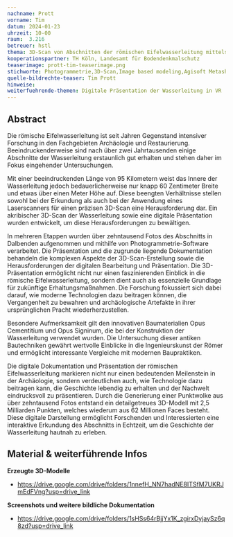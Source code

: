 ```yaml
---
nachname: Prott
vorname: Tim
datum: 2024-01-23
uhrzeit: 10-00
raum:  3.216
betreuer: hstl
thema: 3D-Scan von Abschnitten der römischen Eifelwasserleitung mittels Structure from Motion Verfahren / image based modeling
kooperationspartner: TH Köln, Landesamt für Bodendenkmalschutz
teaserimage: prott-tim-teaserimage.png
stichworte: Photogrammetrie,3D-Scan,Image based modeling,Agisoft Metashape,Structure from Motion(SfM)
quelle-bildrechte-teaser: Tim Prott
hinweise: 
weiterfuehrende-themen: Digitale Präsentation der Wasserleitung in VR | Evaluation der Qualität von 3D-Scans | Erstellung einer Metrik sowie eines Leitfadens bei der Arbeit mit Photogrammetrie | Entwicklung einer VR/AR-Anwendung für Bildungszwecke | Erstellung eines VR Videos aus dem erzeugten Modell
---
```


## Abstract

Die römische Eifelwasserleitung ist seit Jahren Gegenstand intensiver Forschung in den Fachgebieten Archäologie und Restaurierung. Beeindruckenderweise sind nach über zwei Jahrtausenden einige Abschnitte der Wasserleitung erstaunlich gut erhalten und stehen daher im Fokus eingehender Untersuchungen.

Mit einer beeindruckenden Länge von 95 Kilometern weist das Innere der Wasserleitung jedoch bedauerlicherweise nur knapp 60 Zentimeter Breite und etwas über einen Meter Höhe auf. Diese beengten Verhältnisse stellen sowohl bei der Erkundung als auch bei der Anwendung eines Laserscanners für einen präzisen 3D-Scan eine Herausforderung dar. Ein akribischer 3D-Scan der Wasserleitung sowie eine digitale Präsentation wurden entwickelt, um diese Herausforderungen zu bewältigen.

In mehreren Etappen wurden über zehntausend Fotos des Abschnitts in Dalbenden aufgenommen und mithilfe von Photogrammetrie-Software verarbeitet. Die Präsentation und die zugrunde liegende Dokumentation behandeln die komplexen Aspekte der 3D-Scan-Erstellung sowie die Herausforderungen der digitalen Bearbeitung und Präsentation. Die 3D-Präsentation ermöglicht nicht nur einen faszinierenden Einblick in die römische Eifelwasserleitung, sondern dient auch als essenzielle Grundlage für zukünftige Erhaltungsmaßnahmen. Die Forschung fokussiert sich dabei darauf, wie moderne Technologien dazu beitragen können, die Vergangenheit zu bewahren und archäologische Artefakte in ihrer ursprünglichen Pracht wiederherzustellen.

Besondere Aufmerksamkeit gilt den innovativen Baumaterialien Opus Cementitium und Opus Signinum, die bei der Konstruktion der Wasserleitung verwendet wurden. Die Untersuchung dieser antiken Bautechniken gewährt wertvolle Einblicke in die Ingenieurskunst der Römer und ermöglicht interessante Vergleiche mit modernen Baupraktiken.

Die digitale Dokumentation und Präsentation der römischen Eifelwasserleitung markieren nicht nur einen bedeutenden Meilenstein in der Archäologie, sondern verdeutlichen auch, wie Technologie dazu beitragen kann, die Geschichte lebendig zu erhalten und der Nachwelt eindrucksvoll zu präsentieren. Durch die Generierung einer Punktwolke aus über zehntausend Fotos entstand ein detailgetreues 3D-Modell mit 2,5 Milliarden Punkten, welches wiederum aus 62 Millionen Faces besteht. Diese digitale Darstellung ermöglicht Forschenden und Interessierten eine interaktive Erkundung des Abschnitts in Echtzeit, um die Geschichte der Wasserleitung hautnah zu erleben.

## Material & weiterführende Infos

**Erzeugte 3D-Modelle**
  - https://drive.google.com/drive/folders/1nnefH_NN7hadNE8ITSfM7UKRJmEdFVng?usp=drive_link
  
**Screenshots und weitere bildliche Dokumentation**
  - https://drive.google.com/drive/folders/1sHSs64rBjjYx1K_zgirxDyjaySz6q8zd?usp=drive_link
